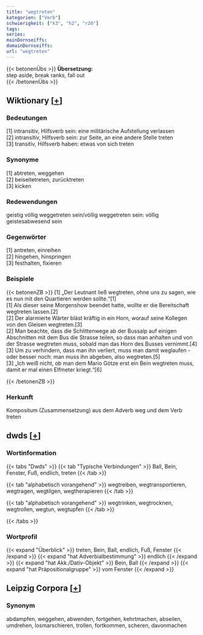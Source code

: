 ```yaml
---
title: "wegtreten"
kategorien: ["Verb"]
schwierigkeit: ["k3", "h2", "r20"]
tags:
series:
mainDornseiffs:
domainDornseiffs:
url: "wegtreten"
---
```


{{< betonenÜbs >}}
**Übersetzung:**  
step aside, break ranks, fall out  
{{< /betonenÜbs >}}

## Wiktionary [[+](https://de.wiktionary.org/wiki/wegtreten)]

### Bedeutungen
[1] intransitiv, Hilfsverb sein: eine militärische Aufstellung verlassen  
[2] intransitiv, Hilfsverb sein: zur Seite, an eine andere Stelle treten  
[3] transitiv, Hilfsverb haben: etwas von sich treten  

### Synonyme
[1] abtreten, weggehen  
[2] beiseitetreten, zurücktreten  
[3] kicken  

### Redewendungen
geistig völlig weggetreten sein/völlig weggetreten sein: völlig geistesabwesend sein  

### Gegenwörter
[1] antreten, einreihen  
[2] hingehen, hinspringen  
[3] festhalten, fixieren  

### Beispiele
{{< betonenZB >}}
[1] „Der Leutnant ließ wegtreten, ohne uns zu sagen, wie es nun mit den Quartieren werden sollte.“[1]  
[1] Als dieser seine Morgenshow beendet hatte, wollte er die Bereitschaft wegtreten lassen.[2]  
[2] Der alarmierte Wärter bläst kräftig in ein Horn, worauf seine Kollegen von den Gleisen wegtreten.[3]  
[2] Man beachte, dass die Schlittenwege ab der Bussalp auf einigen Abschnitten mit dem Bus die Strasse teilen, so dass man anhalten und von der Strasse wegtreten muss, sobald man das Horn des Busses vernimmt.[4]  
[3] Um zu verhindern, dass man ihn verliert, muss man damit weglaufen - oder besser noch: man muss ihn abgeben, also wegtreten.[5]  
[3] „Ich weiß nicht, ob man dem Mario Götze erst ein Bein wegtreten muss, damit er mal einen Elfmeter kriegt.“[6]  

{{< /betonenZB >}}
### Herkunft
Kompositum (Zusammensetzung) aus dem Adverb weg und dem Verb treten  



## dwds [[+](https://www.dwds.de/wb/wegtreten)]

### Wortinformation
{{< tabs "Dwds" >}}
{{< tab "Typische Verbindungen" >}}
Ball, Bein, Fenster, Fuß, endlich, treten
{{< /tab >}}

{{< tab "alphabetisch vorangehend" >}}
wegtreiben, wegtransportieren, wegtragen, wegtilgen, wegtherapieren
{{< /tab >}}

{{< tab "alphabetisch vorangehend" >}}
wegtrinken, wegtrocknen, wegtrollen, wegtun, wegtupfen
{{< /tab >}}

{{< /tabs >}}

### Wortprofil
{{< expand "Überblick" >}} treten, Bein, Ball, endlich, Fuß, Fenster {{< /expand >}}
{{< expand "hat Adverbialbestimmung" >}} endlich {{< /expand >}}
{{< expand "hat Akk./Dativ-Objekt" >}} Bein, Ball {{< /expand >}}
{{< expand "hat Präpositionalgruppe" >}} vom Fenster {{< /expand >}}

## Leipzig Corpora [[+](https://corpora.uni-leipzig.de/en/res?word=wegtreten&corpusId=deu_newscrawl-public_2018)]


### Synonym
abdampfen, weggehen, abwenden, fortgehen, kehrtmachen, abseilen, umdrehen, losmarschieren, trollen, fortkommen, scheren, davonmachen

